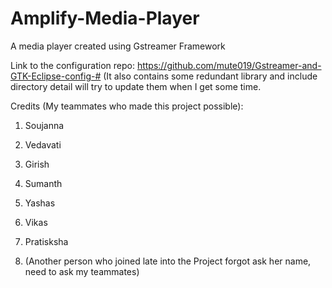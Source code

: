# Amplify-Media-Player
A media player created using Gstreamer Framework

Link to the configuration repo: https://github.com/mute019/Gstreamer-and-GTK-Eclipse-config-#
(It also contains some redundant library and include directory detail will try to update them when I get some time.

Credits (My teammates who made this project possible):

1. Soujanna

2. Vedavati

3. Girish

4. Sumanth

5. Yashas

6. Vikas

7. Pratisksha
   
8. (Another person who joined late into the Project forgot ask her name, need to ask my teammates)
